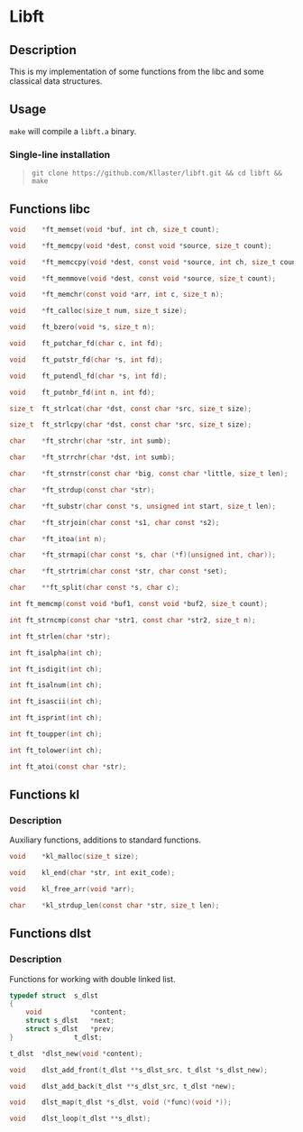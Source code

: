 # Libft
## Description

This is my implementation of some functions from the libc and some classical data structures.

## Usage

``make`` will compile a ``libft.a`` binary.

### Single-line installation
> ```commandline 
> git clone https://github.com/Kllaster/libft.git && cd libft && make
>  ```

## Functions libc

```c
void	*ft_memset(void *buf, int ch, size_t count);
```
```c
void	*ft_memcpy(void *dest, const void *source, size_t count);
```
```c
void	*ft_memccpy(void *dest, const void *source, int ch, size_t count);
```
```c
void	*ft_memmove(void *dest, const void *source, size_t count);
```
```c
void	*ft_memchr(const void *arr, int c, size_t n);
```
```c
void	*ft_calloc(size_t num, size_t size);
```
```c
void	ft_bzero(void *s, size_t n);
```
```c
void	ft_putchar_fd(char c, int fd);
```
```c
void	ft_putstr_fd(char *s, int fd);
```
```c
void	ft_putendl_fd(char *s, int fd);
```
```c
void	ft_putnbr_fd(int n, int fd);
```
```c
size_t	ft_strlcat(char *dst, const char *src, size_t size);
```
```c
size_t	ft_strlcpy(char *dst, const char *src, size_t size);
```
```c
char	*ft_strchr(char *str, int sumb);
```
```c
char	*ft_strrchr(char *dst, int sumb);
```
```c
char	*ft_strnstr(const char *big, const char *little, size_t len);
```
```c
char	*ft_strdup(const char *str);
```
```c
char	*ft_substr(char const *s, unsigned int start, size_t len);
```
```c
char	*ft_strjoin(char const *s1, char const *s2);
```
```c
char	*ft_itoa(int n);
```
```c
char	*ft_strmapi(char const *s, char (*f)(unsigned int, char));
```
```c
char	*ft_strtrim(char const *str, char const *set);
```
```c
char	**ft_split(char const *s, char c);
```
```c
int	ft_memcmp(const void *buf1, const void *buf2, size_t count);
```
```c
int	ft_strncmp(const char *str1, const char *str2, size_t n);
```
```c
int	ft_strlen(char *str);
```
```c
int	ft_isalpha(int ch);
```
```c
int	ft_isdigit(int ch);
```
```c
int	ft_isalnum(int ch);
```
```c
int	ft_isascii(int ch);
```
```c
int	ft_isprint(int ch);
```
```c
int	ft_toupper(int ch);
```
```c
int	ft_tolower(int ch);
```
```c
int	ft_atoi(const char *str);
```

## Functions kl

### Description
Auxiliary functions, additions to standard functions.

```c
void	*kl_malloc(size_t size);
```
```c
void	kl_end(char *str, int exit_code);
```
```c
void	kl_free_arr(void *arr);
```
```c
char	*kl_strdup_len(const char *str, size_t len);
```

## Functions dlst

### Description
Functions for working with double linked list.
```c
typedef struct  s_dlst
{
    void            *content;
    struct s_dlst   *next;
    struct s_dlst   *prev;
}               t_dlst;
```
```c
t_dlst	*dlst_new(void *content);
```
```c
void	dlst_add_front(t_dlst **s_dlst_src, t_dlst *s_dlst_new);
```
```c
void	dlst_add_back(t_dlst **s_dlst_src, t_dlst *new);
```
```c
void	dlst_map(t_dlst *s_dlst, void (*func)(void *));
```
```c
void	dlst_loop(t_dlst **s_dlst);
```
